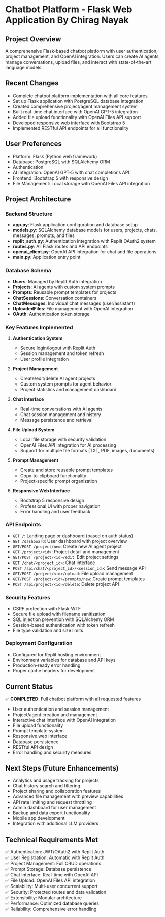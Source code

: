 # Chatbot Platform - Flask Web Application By Chirag Nayak
## Project Overview
A comprehensive Flask-based chatbot platform with user authentication, project management, and OpenAI integration. Users can create AI agents, manage conversations, upload files, and interact with state-of-the-art language models.

## Recent Changes
  - Complete chatbot platform implementation with all core features
  - Set up Flask application with PostgreSQL database integration
  - Created comprehensive project/agent management system
  - Built real-time chat interface with OpenAI GPT-5 integration
  - Added file upload functionality with OpenAI Files API support
  - Developed responsive web interface with Bootstrap 5
  - Implemented RESTful API endpoints for all functionality

## User Preferences
- Platform: Flask (Python web framework)
- Database: PostgreSQL with SQLAlchemy ORM
- Authentication
- AI Integration: OpenAI GPT-5 with chat completions API
- Frontend: Bootstrap 5 with responsive design
- File Management: Local storage with OpenAI Files API integration

## Project Architecture

### Backend Structure
- **app.py**: Flask application configuration and database setup
- **models.py**: SQLAlchemy database models for users, projects, chats, messages, prompts, and files
- **replit_auth.py**: Authentication integration with Replit OAuth2 system
- **routes.py**: All Flask routes and API endpoints
- **openai_client.py**: OpenAI API integration for chat and file operations
- **main.py**: Application entry point

### Database Schema
- **Users**: Managed by Replit Auth integration
- **Projects**: AI agents with custom system prompts
- **Prompts**: Reusable prompt templates for projects
- **ChatSessions**: Conversation containers
- **ChatMessages**: Individual chat messages (user/assistant)
- **UploadedFiles**: File management with OpenAI integration
- **OAuth**: Authentication token storage

### Key Features Implemented
1. **Authentication System**
   - Secure login/logout with Replit Auth
   - Session management and token refresh
   - User profile integration

2. **Project Management**
   - Create/edit/delete AI agent projects
   - Custom system prompts for agent behavior
   - Project statistics and management dashboard

3. **Chat Interface**
   - Real-time conversations with AI agents
   - Chat session management and history
   - Message persistence and retrieval

4. **File Upload System**
   - Local file storage with security validation
   - OpenAI Files API integration for AI processing
   - Support for multiple file formats (TXT, PDF, images, documents)

5. **Prompt Management**
   - Create and store reusable prompt templates
   - Copy-to-clipboard functionality
   - Project-specific prompt organization

6. **Responsive Web Interface**
   - Bootstrap 5 responsive design
   - Professional UI with proper navigation
   - Error handling and user feedback

### API Endpoints
- `GET /`: Landing page or dashboard (based on auth status)
- `GET /dashboard`: User dashboard with project overview
- `GET/POST /project/new`: Create new AI agent project
- `GET /project/<id>`: Project detail and management
- `GET/POST /project/<id>/edit`: Edit project settings
- `GET /chat/<project_id>`: Chat interface
- `POST /api/chat/<project_id>/<session_id>`: Send message API
- `GET/POST /project/<id>/upload`: File upload management
- `GET/POST /project/<id>/prompts/new`: Create prompt templates
- `POST /api/project/<id>/delete`: Delete project API

### Security Features
- CSRF protection with Flask-WTF
- Secure file upload with filename sanitization
- SQL injection prevention with SQLAlchemy ORM
- Session-based authentication with token refresh
- File type validation and size limits

### Deployment Configuration
- Configured for Replit hosting environment
- Environment variables for database and API keys
- Production-ready error handling
- Proper cache headers for development

## Current Status
✅ **COMPLETED**: Full chatbot platform with all requested features
- User authentication and session management
- Project/agent creation and management
- Interactive chat interface with OpenAI integration
- File upload functionality
- Prompt template system
- Responsive web interface
- Database persistence
- RESTful API design
- Error handling and security measures

## Next Steps (Future Enhancements)
- Analytics and usage tracking for projects
- Chat history search and filtering
- Project sharing and collaboration features
- Advanced file management with preview capabilities
- API rate limiting and request throttling
- Admin dashboard for user management
- Backup and data export functionality
- Mobile app development
- Integration with additional LLM providers

## Technical Requirements Met
✅ Authentication: JWT/OAuth2 with Replit Auth  
✅ User Registration: Automatic with Replit Auth  
✅ Project Management: Full CRUD operations  
✅ Prompt Storage: Database persistence  
✅ Chat Interface: Real-time with OpenAI API  
✅ File Upload: OpenAI Files API integration  
✅ Scalability: Multi-user concurrent support  
✅ Security: Protected routes and data validation  
✅ Extensibility: Modular architecture  
✅ Performance: Optimized database queries  
✅ Reliability: Comprehensive error handling